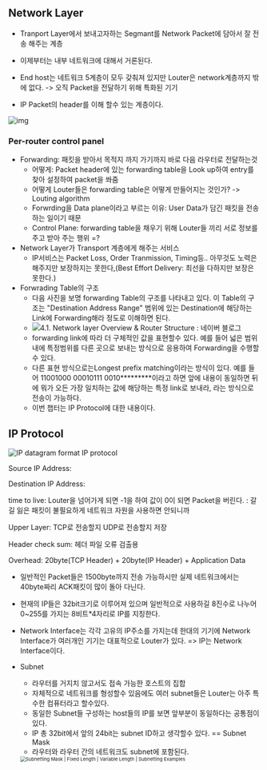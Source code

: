 ## Network Layer

- Tranport Layer에서 보내고자하는 Segmant를 Network Packet에 담아서 잘 전송 해주는 계층

- 이제부터는 내부 네트워크에 대해서 거론된다.

- End host는 네트워크 5계층이 모두 갖춰져 있지만 Louter은 network계층까지 밖에 없다. -> 오직 Packet을 전달하기 위해 특화된 기기
- IP Packet의 header를 이해 할수 있는 계층이다.

![img](https://user-images.githubusercontent.com/45806836/99146883-8bbd9a80-26bf-11eb-9b47-9ce7006b84da.png)

### Per-router control panel 

- Forwarding: 패킷을 받아서 목적지 까지 가기까지 바로 다음 라우터로 전달하는것
  - 어떻게: Packet header에 있는 forwarding table을 Look up하여 entry를 찾아 설정하여 packet을 쏴줌
  -  어떻게 Louter들은 forwarding table은 어떻게 만들어지는 것인가? -> Louting algorithm
  - Forwrding을 Data plane이라고 부르는 이유: User Data가 담긴 패킷을 전송하는 일이기 때문
  - Control Plane: forwarding table을 채우기 위해 Louter들 끼리 서로 정보를 주고 받아 주는 행위 =?
- Network Layer가 Transport 계층에게 해주는 서비스
  - IP서비스는 Packet Loss, Order Tranmission, Timing등.. 아무것도 노력은 해주지만 보장하지는 못한다,(Best Effort Delivery:  최선을 다하지만 보장은 못한다.)
- Forwrading Table의 구조 
  -  다음 사진을 보명 forwarding Table의 구조를 나타내고 있다. 이 Table의 구조는 "Destination Address Range" 범위에 있는 Destination에 해당하는 Link에 Forwarding해라 정도로 이해하면 된다.
  - ![4.1. Network layer Overview & Router Structure : 네이버 블로그](https://lh3.googleusercontent.com/proxy/JHkMPvCaBqTBYAZh9ah7bi6QDyfmCnB_35PVPyAumoThrMUCnnpFO2kPag7V9VVFH5eDOWbJ6_RKN1nqgnp4Spv119qPNu25E0C_vJ5O8eYTGfit_73S-o9mK4ipJ1pQhXG5f64uEk6Gb72aUrP1Jc3GXYl9c-HofcBcfb-xpXLflt-dvcf2QldWB9suy35luunJpmD6zDTbqPFHVYcCFJv33qVtKbHuiqTyxvF_L8uatW2GZkXF7nS18HNxn_ZZ99WGagafOWec0v34x6lfw3nWbpNRIdx0_ZTZcw)
  - forwarding link에 따라 더 구체적인 값을 표현할수 있다. 예를 들어 넓은 범위 내에 특정범위를 다른 곳으로 보내는 방식으로 응용하여 Forwarding을 수행할수 있다.
  -  다른 표현 방식으로는Longest prefix matching이라는 방식이 있다. 예를 들어 11001000 00010111 0010*********이라고 하면 앞에 내용이 동일하면 뒤에 뭐가 오든 가장 일치하는 값에 해당하는 특정 link로 보내라, 라는 방식으로 전송이 가능하다.
  -  이번 챕터는 IP Protocol에 대한 내용이다.



## IP Protocol

![IP datagram format IP protocol](https://image.slidesharecdn.com/ipocalypse-110218171838-phpapp02/95/ipocalypse-10-728.jpg?cb=1298229038)

Source IP Address: 

Destination IP Address: 

time to live: Louter을 넘어가게 되면 -1을 하여 값이 0이 되면 Packet을 버린다. : 갈길 잃은 패킷이 불필요하게 네트워크 자원을 사용하면 안되니까 

Upper Layer: TCP로 전송할지 UDP로 전송할지 저장

Header check sum: 헤더 파일 오류 검출용

Overhead: 20byte(TCP Header) + 20byte(IP Header) + Application Data

- 일반적인 Packet들은 1500byte까지 전송 가능하시만 실제 네트워크에서는 40byte짜리 ACK패킷이 많이 돌아 다닌다.

- 현재의 IP들은 32bit크기로 이루어져 있으며 일반적으로 사용하길 8진수로 나누어 0~255를 가지는 8비트*4자리로 IP를 지칭한다.
- Network Interface는 각각 고유의 IP주소를 가지는데 한대의 기기에  Network Interface가 여러개인 기기는 대표적으로 Louter가 있다. => IP는 Network Interface이다.

- Subnet

  - 라우터를 거지치 않고서도 접속 가능한 호스트의 집합
  - 자체적으로 네트워크를 형성할수 있음에도 여러 subnet들은 Louter는 아주 특수한 컴퓨터라고 할수있다.
  - 동일한 Subnet들 구성하는 host들의 IP를 보면 앞부분이 동일하다는 공통점이 있다. 
  - IP 총 32bit에서 앞의 24bit는 subnet ID하고 생각할수 있다. == Subnet Mask 
  - 라우터와 라우터 간의 네트워크도 subnet에 포함된다.

  <img src="https://ipcisco.com/wp-content/uploads/2019/10/subnetting-mask-example3.jpg" alt="Subnetting Mask | Fixed Length | Variable Length | Subnetting Examples" style="zoom: 67%;" />